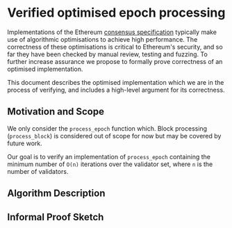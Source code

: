 Verified optimised epoch processing
===================================

Implementations of the Ethereum [consensus specification][consensus-specs] typically make use of
algorithmic optimisations to achieve high performance. The correctness of these optimisations is
critical to Ethereum's security, and so far they have been checked by manual review, testing and
fuzzing. To further increase assurance we propose to formally prove correctness of an optimised
implementation.

This document describes the optimised implementation which we are in the process of verifying,
and includes a high-level argument for its correctness.

## Motivation and Scope

We only consider the `process_epoch` function which. Block processing (`process_block`) is
considered out of scope for now but may be covered by future work.

Our goal is to verify an implementation of `process_epoch` containing the minimum number of `O(n)`
iterations over the validator set, where `n` is the number of validators.

## Algorithm Description

## Informal Proof Sketch

[consensus-specs]: https://github.com/ethereum/consensus-specs
